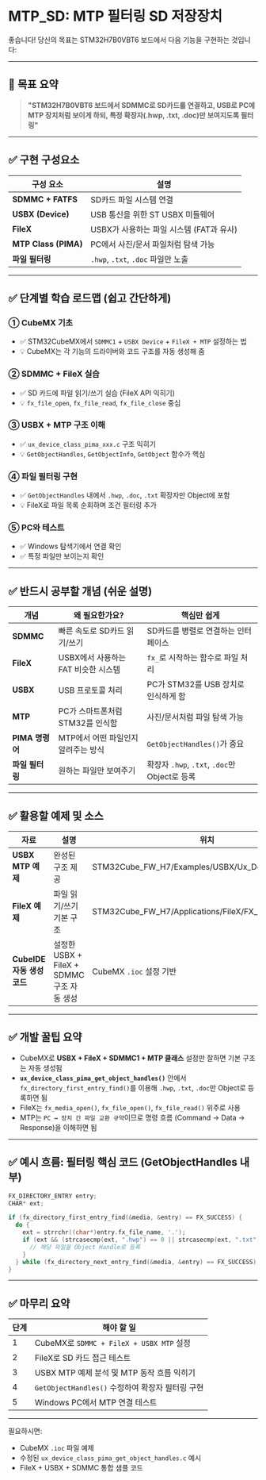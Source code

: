 # MTP_SD: MTP 필터링 SD 저장장치
좋습니다!
당신의 목표는 STM32H7B0VBT6 보드에서 다음 기능을 구현하는 것입니다:

---

## 🎯 **목표 요약**

> **"STM32H7B0VBT6 보드에서 SDMMC로 SD카드를 연결하고, USB로 PC에 MTP 장치처럼 보이게 하되, 특정 확장자(.hwp, .txt, .doc)만 보여지도록 필터링"**

---

## ✅ 구현 구성요소

| 구성 요소                | 설명                            |
| -------------------- | ----------------------------- |
| **SDMMC + FATFS**    | SD카드 파일 시스템 연결                |
| **USBX (Device)**    | USB 통신을 위한 ST USBX 미들웨어       |
| **FileX**            | USBX가 사용하는 파일 시스템 (FAT과 유사)   |
| **MTP Class (PIMA)** | PC에서 사진/문서 파일처럼 탐색 가능         |
| **파일 필터링**           | `.hwp`, `.txt`, `.doc` 파일만 노출 |

---

## ✅ 단계별 학습 로드맵 (쉽고 간단하게)

### ① **CubeMX 기초**

* ✅ STM32CubeMX에서 `SDMMC1` + `USBX Device` + `FileX + MTP` 설정하는 법
* 💡 CubeMX는 각 기능의 드라이버와 코드 구조를 자동 생성해 줌

### ② **SDMMC + FileX 실습**

* ✅ SD 카드에 파일 읽기/쓰기 실습 (FileX API 익히기)
* 💡 `fx_file_open`, `fx_file_read`, `fx_file_close` 중심

### ③ **USBX + MTP 구조 이해**

* ✅ `ux_device_class_pima_xxx.c` 구조 익히기
* 💡 `GetObjectHandles`, `GetObjectInfo`, `GetObject` 함수가 핵심

### ④ **파일 필터링 구현**

* ✅ `GetObjectHandles` 내에서 `.hwp`, `.doc`, `.txt` 확장자만 Object에 포함
* 💡 FileX로 파일 목록 순회하며 조건 필터링 추가

### ⑤ **PC와 테스트**

* ✅ Windows 탐색기에서 연결 확인
* ✅ 특정 파일만 보이는지 확인

---

## ✅ 반드시 공부할 개념 (쉬운 설명)

| 개념           | 왜 필요한가요?                | 핵심만 쉽게                                 |
| ------------ | ----------------------- | -------------------------------------- |
| **SDMMC**    | 빠른 속도로 SD카드 읽기/쓰기       | SD카드를 병렬로 연결하는 인터페이스                   |
| **FileX**    | USBX에서 사용하는 FAT 비슷한 시스템 | `fx_`로 시작하는 함수로 파일 처리                  |
| **USBX**     | USB 프로토콜 처리             | PC가 STM32를 USB 장치로 인식하게 함              |
| **MTP**      | PC가 스마트폰처럼 STM32를 인식함   | 사진/문서처럼 파일 탐색 가능                       |
| **PIMA 명령어** | MTP에서 어떤 파일인지 알려주는 방식   | `GetObjectHandles()`가 중요               |
| **파일 필터링**   | 원하는 파일만 보여주기            | 확장자 `.hwp`, `.txt`, `.doc`만 Object로 등록 |

---

## ✅ 활용할 예제 및 소스

| 자료                   | 설명                                | 위치                                                       |
| -------------------- | --------------------------------- | -------------------------------------------------------- |
| **USBX MTP 예제**      | 완성된 구조 제공                         | STM32Cube\_FW\_H7/Examples/USBX/Ux\_Device\_PIMA\_MTP    |
| **FileX 예제**         | 파일 읽기/쓰기 기본 구조                    | STM32Cube\_FW\_H7/Applications/FileX/FX\_uSD\_File\_Edit |
| **CubeIDE 자동 생성 코드** | 설정한 USBX + FileX + SDMMC 구조 자동 생성 | CubeMX `.ioc` 설정 기반                                      |

---

## ✅ 개발 꿀팁 요약

* CubeMX로 **USBX + FileX + SDMMC1 + MTP 클래스** 설정만 잘하면 기본 구조는 자동 생성됨
* **`ux_device_class_pima_get_object_handles()`** 안에서 `fx_directory_first_entry_find()`를 이용해 `.hwp`, `.txt`, `.doc`만 Object로 등록하면 됨
* FileX는 `fx_media_open()`, `fx_file_open()`, `fx_file_read()` 위주로 사용
* MTP는 `PC ↔ 장치 간 파일 교환 규약`이므로 명령 흐름 (Command → Data → Response)을 이해하면 됨

---

## ✅ 예시 흐름: 필터링 핵심 코드 (GetObjectHandles 내부)

```c
FX_DIRECTORY_ENTRY entry;
CHAR* ext;

if (fx_directory_first_entry_find(&media, &entry) == FX_SUCCESS) {
  do {
    ext = strrchr((char*)entry.fx_file_name, '.');
    if (ext && (strcasecmp(ext, ".hwp") == 0 || strcasecmp(ext, ".txt") == 0 || strcasecmp(ext, ".doc") == 0)) {
      // 해당 파일을 Object Handle로 등록
    }
  } while (fx_directory_next_entry_find(&media, &entry) == FX_SUCCESS);
}
```

---

## ✅ 마무리 요약

| 단계 | 해야 할 일                                |
| -- | ------------------------------------- |
| 1  | CubeMX로 `SDMMC + FileX + USBX MTP` 설정 |
| 2  | FileX로 SD 카드 접근 테스트                   |
| 3  | USBX MTP 예제 분석 및 MTP 동작 흐름 익히기        |
| 4  | `GetObjectHandles()` 수정하여 확장자 필터링 구현  |
| 5  | Windows PC에서 MTP 연결 테스트               |

---

필요하시면:

* CubeMX `.ioc` 파일 예제
* 수정된 `ux_device_class_pima_get_object_handles.c` 예시
* FileX + USBX + SDMMC 통합 샘플 코드
